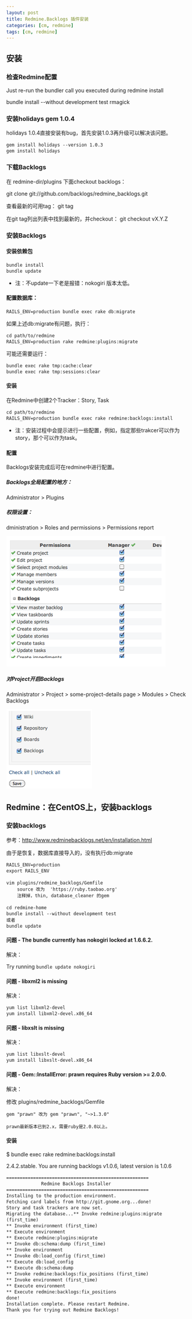 ```yaml
---
layout: post
title: Redmine.Backlogs 插件安装
categories: [cm, redmine]
tags: [cm, redmine]
---
```


## 安装

### 检查Redmine配置

Just re-run the bundler call you executed during redmine install

bundle install --without development test rmagick
 
### 安装holidays gem 1.0.4

holidays 1.0.4直接安装有bug，首先安装1.0.3再升级可以解决该问题。

```
gem install holidays --version 1.0.3
gem install holidays
```
 
### 下载Backlogs

在 redmine-dir/plugins 下面checkout backlogs：

git clone git://github.com/backlogs/redmine_backlogs.git
 
查看最新的可用tag：
git tag
 
在git tag列出列表中找到最新的，并checkout：
git checkout vX.Y.Z
 

### 安装Backlogs

 
#### 安装依赖包

```
bundle install
bundle update
```

* 注：不update一下老是报错：nokogiri 版本太低。

#### 配置数据库：

```
RAILS_ENV=production bundle exec rake db:migrate
```

如果上述db:migrate有问题，执行：

```
cd path/to/redmine
RAILS_ENV=production rake redmine:plugins:migrate
```

可能还需要运行：

```
bundle exec rake tmp:cache:clear
bundle exec rake tmp:sessions:clear
```


 
#### 安装

在Redmine中创建2个Tracker：Story, Task

```
cd path/to/redmine
RAILS_ENV=production bundle exec rake redmine:backlogs:install
```

* 注：安装过程中会提示进行一些配置，例如，指定那些trakcer可以作为story，那个可以作为task。
 
 
#### 配置


Backlogs安装完成后可在redmine中进行配置。
 
##### Backlogs全局配置的地方：

Administrator > Plugins
 
##### 权限设置：

dministration > Roles and permissions > Permissions report

![](/images/cm/redmine/redmine_permission_settings_for_backlog.png)

 
##### 对Project开启Backlogs

 
Administrator > Project > some-project-details page > Modules > Check Backlogs

![](/images/cm/redmine/enable_backlogs_for_project_on_redmine.png)
 





## Redmine：在CentOS上，安装backlogs

### 安装backlogs

参考：<http://www.redminebacklogs.net/en/installation.html>

由于是恢复，数据库直接导入的，没有执行db:migrate 

```
RAILS_ENV=production
export RAILS_ENV

vim plugins/redmine_backlogs/Gemfile
    source 改为  'https://ruby.taobao.org'
    注释掉，thin, database_cleaner 的gem

cd redmine-home
bundle install --without development test
或者
bundle update
```


#### 问题 - The bundle currently has nokogiri locked at 1.6.6.2.

解决：

Try running `bundle update nokogiri`


#### 问题 - libxml2 is missing

解决：

```
yum list libxml2-devel
yum install libxml2-devel.x86_64
```

#### 问题 - libxslt is missing

解决：

```
yum list libxslt-devel
yum install libxslt-devel.x86_64
```

#### 问题 - Gem::InstallError: prawn requires Ruby version >= 2.0.0.

解决：

修改 plugins/redmine_backlogs/Gemfile

    gem "prawn" 改为 gem "prawn", "~>1.3.0"
    
    prawn最新版本已到2.x，需要ruby是2.0.0以上。

#### 安装

$ bundle exec rake redmine:backlogs:install

2.4.2.stable. You are running backlogs v1.0.6, latest version is 1.0.6

```
=====================================================
             Redmine Backlogs Installer
=====================================================
Installing to the production environment.
Fetching card labels from http://git.gnome.org...done!
Story and task trackers are now set.
Migrating the database...** Invoke redmine:plugins:migrate (first_time)
** Invoke environment (first_time)
** Execute environment
** Execute redmine:plugins:migrate
** Invoke db:schema:dump (first_time)
** Invoke environment
** Invoke db:load_config (first_time)
** Execute db:load_config
** Execute db:schema:dump
** Invoke redmine:backlogs:fix_positions (first_time)
** Invoke environment (first_time)
** Execute environment
** Execute redmine:backlogs:fix_positions
done!
Installation complete. Please restart Redmine.
Thank you for trying out Redmine Backlogs!
```


